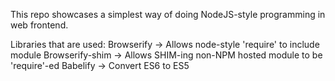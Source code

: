 This repo showcases a simplest way of doing NodeJS-style programming
in web frontend.

Libraries that are used:
Browserify -> Allows node-style 'require' to include module
Browserify-shim -> Allows SHIM-ing non-NPM hosted module to be 'require'-ed
Babelify -> Convert ES6 to ES5
